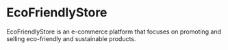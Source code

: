 # EcoFriendlyStore
EcoFriendlyStore is an e-commerce platform that focuses on promoting and selling eco-friendly and sustainable products. 
